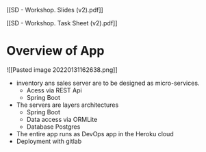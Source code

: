 [[SD - Workshop. Slides (v2).pdf]]

[[SD - Workshop. Task Sheet (v2).pdf]]

# Overview of App
![[Pasted image 20220131162638.png]]

- inventory ans sales server are to be designed as micro-services. 
	- Acess via REST Api
	- Spring Boot
- The servers are layers architectures 
	- Spring Boot
	- Data access via ORMLite
	- Database Postgres
- The entire app runs as DevOps app in the Heroku cloud 
- Deployment with gitlab
	